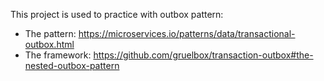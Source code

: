 This project is used to practice with outbox pattern: 
- The pattern: https://microservices.io/patterns/data/transactional-outbox.html
- The framework: https://github.com/gruelbox/transaction-outbox#the-nested-outbox-pattern